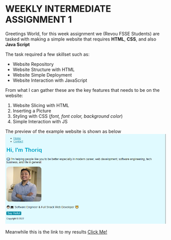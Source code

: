# WEEKLY INTERMEDIATE ASSIGNMENT 1

Greetings World, for this week assignment we (Revou FSSE Students) are tasked with making a simple website that requires **HTML**, **CSS**, and also **Java Script**

The task required a few skillset such as:
- Website Repository
- Website Structure with HTML
- Website Simple Deployment
- Website Interaction with JavaScript

From what I can gather these are the key features that needs to be on the website:
1. Website Slicing with HTML
2. Inserting a Picture
3. Styling with CSS (_font, font color, background color_)
4. Simple Interaction with JS

The preview of the example website is shown as below
![example](Assets/Expected.png)

Meanwhile this is the link to my results
[Click Me!](https://rayhanzou-week1-assignment.netlify.app)
